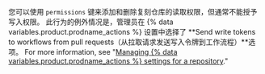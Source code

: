 您可以使用 `permissions` 键来添加和删除复刻仓库的读取权限，但通常不能授予写入权限。 此行为的例外情况是，管理员在 {% data variables.product.prodname_actions %} 设置中选择了 **Send write tokens to workflows from pull requests（从拉取请求发送写入令牌到工作流程）**选项。 For more information, see "[Managing {% data variables.product.prodname_actions %} settings for a repository](/repositories/managing-your-repositorys-settings-and-features/enabling-features-for-your-repository/managing-github-actions-settings-for-a-repository#enabling-workflows-for-private-repository-forks)."
